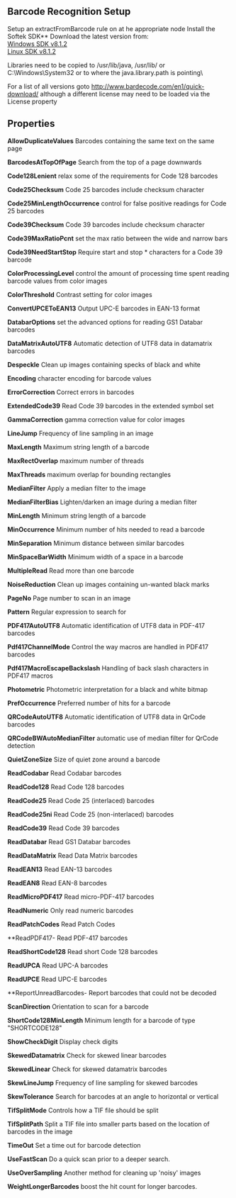 Barcode Recognition Setup
-------------------------

Setup an extractFromBarcode rule on at he appropriate node
Install the Softek SDK**  Download the latest version from:  
[Windows SDK
v8.1.2](http://http://softeksoftware.co.uk/download/barcode_sdk/windows/softek_barcode_sdk_8_1_2.zip)  
 [Linux SDK v8.1.2](http://bardecode.com/barcode_linux.tar.gz)

Libraries need to be copied to /usr/lib/java, /usr/lib/ or
C:\\Windows\\System32 or to where the java.library.path is pointing\


For a list of all versions goto http://www.bardecode.com/en1/quick-download/ although a different
license may need to be loaded via the License property

Properties
----------

**AllowDuplicateValues**  Barcodes containing the same text on the same
page

**BarcodesAtTopOfPage**  Search from the top of a page downwards

**Code128Lenient**  relax some of the requirements for Code 128 barcodes

**Code25Checksum**  Code 25 barcodes include checksum character

**Code25MinLengthOccurrence**  control for false positive readings for
Code 25 barcodes

**Code39Checksum**  Code 39 barcodes include checksum character

**Code39MaxRatioPcnt**  set the max ratio between the wide and narrow
bars

**Code39NeedStartStop**  Require start and stop \* characters for a Code
39 barcode

**ColorProcessingLevel**  control the amount of processing time spent
reading barcode values from color images

**ColorThreshold**  Contrast setting for color images

**ConvertUPCEToEAN13**  Output UPC-E barcodes in EAN-13 format

**DatabarOptions**  set the advanced options for reading GS1 Databar
barcodes

**DataMatrixAutoUTF8**  Automatic detection of UTF8 data in datamatrix
barcodes

**Despeckle**  Clean up images containing specks of black and white

**Encoding**  character encoding for barcode values

**ErrorCorrection**  Correct errors in barcodes

**ExtendedCode39**  Read Code 39 barcodes in the extended symbol set

**GammaCorrection**  gamma correction value for color images

**LineJump**  Frequency of line sampling in an image

**MaxLength**  Maximum string length of a barcode

**MaxRectOverlap**  maximum number of threads

**MaxThreads**  maximum overlap for bounding rectangles

**MedianFilter**  Apply a median filter to the image

**MedianFilterBias**  Lighten/darken an image during a median filter

**MinLength**  Minimum string length of a barcode

**MinOccurrence**  Minimum number of hits needed to read a barcode

**MinSeparation**  Minimum distance between similar barcodes

**MinSpaceBarWidth**  Minimum width of a space in a barcode

**MultipleRead**  Read more than one barcode

**NoiseReduction**  Clean up images containing un-wanted black marks

**PageNo**  Page number to scan in an image

**Pattern**  Regular expression to search for

**PDF417AutoUTF8**  Automatic identification of UTF8 data in PDF-417
barcodes

**Pdf417ChannelMode**  Control the way macros are handled in PDF417
barcodes

**Pdf417MacroEscapeBackslash**  Handling of back slash characters in
PDF417 macros

**Photometric**  Photometric interpretation for a black and white bitmap

**PrefOccurrence**  Preferred number of hits for a barcode

**QRCodeAutoUTF8**  Automatic identification of UTF8 data in QrCode
barcodes

**QRCodeBWAutoMedianFilter**  automatic use of median filter for QrCode
detection

**QuietZoneSize**  Size of quiet zone around a barcode

**ReadCodabar**  Read Codabar barcodes

**ReadCode128**  Read Code 128 barcodes

**ReadCode25**  Read Code 25 (interlaced) barcodes

**ReadCode25ni**  Read Code 25 (non-interlaced) barcodes

**ReadCode39**  Read Code 39 barcodes

**ReadDatabar**  Read GS1 Databar barcodes

**ReadDataMatrix**  Read Data Matrix barcodes

**ReadEAN13**  Read EAN-13 barcodes

**ReadEAN8**  Read EAN-8 barcodes

**ReadMicroPDF417**  Read micro-PDF-417 barcodes

**ReadNumeric**  Only read numeric barcodes

**ReadPatchCodes**  Read Patch Codes

**ReadPDF417- Read PDF-417 barcodes

**ReadShortCode128**  Read short Code 128 barcodes

**ReadUPCA** Read UPC-A barcodes

**ReadUPCE** Read UPC-E barcodes

**ReportUnreadBarcodes- Report barcodes that could not be decoded

**ScanDirection**  Orientation to scan for a barcode

**ShortCode128MinLength**  Minimum length for a barcode of type
"SHORTCODE128"

**ShowCheckDigit**  Display check digits

**SkewedDatamatrix**  Check for skewed linear barcodes

**SkewedLinear**  Check for skewed datamatrix barcodes

**SkewLineJump**  Frequency of line sampling for skewed barcodes

**SkewTolerance**  Search for barcodes at an angle to horizontal or
vertical

**TifSplitMode**  Controls how a TIF file should be split

**TifSplitPath**  Split a TIF file into smaller parts based on the
location of barcodes in the image

**TimeOut**  Set a time out for barcode detection

**UseFastScan**  Do a quick scan prior to a deeper search.

**UseOverSampling**  Another method for cleaning up 'noisy' images

**WeightLongerBarcodes**  boost the hit count for longer barcodes.
